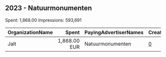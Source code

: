 ## 2023 - Natuurmonumenten 
Spent: 1,868.00
Impressions: 593,691

|OrganizationName|Spent|PayingAdvertiserNames|CreativeUrls|Impressions|Genders|AgeBrackets|CountryCodes|BillingAddresses|CandidateBallotInformation|
|:---|---:|:---|:---|---:|:---|:---|:---|:---|:---|
|Jalt|1,868.00 EUR|Natuurmonumenten|[0](https://www.snap.com/political-ads/asset/168ab5bd5a70d98810a799b0419fc6a9ad758324e80108e7f65821f03d03ba5c?mediaType=mp4)|593,691||18-45|netherlands|"Krom boomssloot 22-1,Amsterdam,1011GW,NL"||
